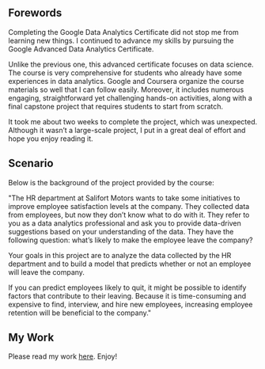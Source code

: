 ## Forewords

Completing the Google Data Analytics Certificate did not stop me from learning new things. I continued to advance my skills by pursuing the Google Advanced Data Analytics Certificate.

Unlike the previous one, this advanced certificate focuses on data science. The course is very comprehensive for students who already have some experiences in data analytics. Google and Coursera organize the course materials so well that I can follow easily. Moreover, it includes numerous engaging, straightforward yet challenging hands-on activities, along with a final capstone project that requires students to start from scratch.  

It took me about two weeks to complete the project, which was unexpected. Although it wasn’t a large-scale project, I put in a great deal of effort and hope you enjoy reading it.

## Scenario

Below is the background of the project provided by the course:  

"The HR department at Salifort Motors wants to take some initiatives to improve employee satisfaction levels at the company. They collected data from employees, but now they don’t know what to do with it. They refer to you as a data analytics professional and ask you to provide data-driven suggestions based on your understanding of the data. They have the following question: what’s likely to make the employee leave the company?

Your goals in this project are to analyze the data collected by the HR department and to build a model that predicts whether or not an employee will leave the company.

If you can predict employees likely to quit, it might be possible to identify factors that contribute to their leaving. Because it is time-consuming and expensive to find, interview, and hire new employees, increasing employee retention will be beneficial to the company."

## My Work

Please read my work [here](https://github.com/CharleyYeung/Data_Analysis/blob/main/Google%20Advanced%20Data%20Analytics%20Capstone%20Project/Activity_%20Course%207%20Salifort%20Motors%20project%20lab.ipynb). Enjoy!

